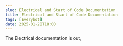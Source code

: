 ```yaml
---
slug: Electrical and Start of Code Documentation
title: Electrical and Start of Code Documentation
tags: [Everybot]
date: 2025-01-28T18:00
---
```


The Electrical documentation is out, 

<!-- truncate -->